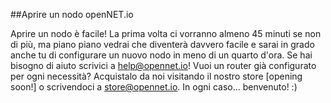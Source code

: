 ##Aprire un nodo openNET.io

Aprire un nodo è facile! La prima volta ci vorranno almeno 45 minuti se non di più, ma piano piano vedrai che diventerà davvero facile e sarai in grado anche tu di configurare un nuovo nodo in meno di un quarto d'ora. Se hai bisogno di aiuto scrivici a [help@opennet.io](mailto:help@opennet.io)! Vuoi un router già configurato per ogni necessità? Acquistalo da noi visitando il nostro store [opening soon!] o scrivendoci a [store@opennet.io](mailto:store@opennet.io). In ogni caso... benvenuto! :)
